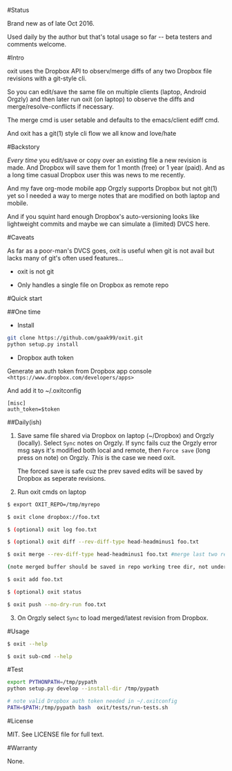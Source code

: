 #Status

Brand new as of late Oct 2016.

Used daily by the author but that's total usage so far -- beta testers and comments welcome.

#Intro

oxit uses the Dropbox API to observ/merge diffs of any two Dropbox file revisions with a git-style cli.

So you can edit/save the same file on multiple clients (laptop, Android Orgzly) and then later run oxit (on laptop) to observe the diffs and merge/resolve-conflicts if necessary.

The merge cmd is user setable and defaults to the emacs/client ediff cmd.

And oxit has a git(1) style cli flow we all know and love/hate

#Backstory

*Every time* you edit/save or copy over an existing file a new revision is made.
And Dropbox will save them for 1 month (free) or 1 year (paid).
And as a long time casual Dropbox user this was news to me recently.

And  my fave org-mode mobile app Orgzly supports Dropbox but not git(1) yet so I needed a way to merge notes that are modified on both laptop and mobile.

And if you squint hard enough Dropbox's auto-versioning looks like lightweight commits and maybe we can simulate a (limited) DVCS here.

#Caveats

As far as a poor-man's DVCS goes, oxit is useful when git is not avail but lacks many of git's often used features...

* oxit is not git

* Only handles a single file on Dropbox as remote repo

#Quick start

##One time
* Install

```bash
git clone https://github.com/gaak99/oxit.git
python setup.py install 
```
* Dropbox auth token

Generate an auth token from Dropbox app console
   `<https://www.dropbox.com/developers/apps>`
   
And add it to ~/.oxitconfig

```
[misc]
auth_token=$token
```

##Daily(ish)

1. Save same file shared via Dropbox on laptop (~/Dropbox) and Orgzly (locally).
Select `Sync` notes on Orgzly.
If sync fails cuz the Orgzly error msg says it's modified both local and remote, then `Force save` (long press on note) on Orgzly.
*This* is the case we need oxit.

   The forced save is safe cuz the prev saved edits will be saved by Dropbox as seperate revisions.

2. Run oxit cmds on laptop

```bash
$ export OXIT_REPO=/tmp/myrepo

$ oxit clone dropbox://foo.txt

$ (optional) oxit log foo.txt

$ (optional) oxit diff --rev-diff-type head-headminus1 foo.txt

$ oxit merge --rev-diff-type head-headminus1 foo.txt #merge last two revisions

(note merged buffer should be saved in repo working tree dir, not under .oxit/)

$ oxit add foo.txt

$ (optional) oxit status

$ oxit push --no-dry-run foo.txt
```

3. On Orgzly select `Sync` to load merged/latest revision from Dropbox.

#Usage
```bash
$ oxit --help

$ oxit sub-cmd --help
```

#Test

```bash
export PYTHONPATH=/tmp/pypath
python setup.py develop --install-dir /tmp/pypath

# note valid Dropbox auth token needed in ~/.oxitconfig
PATH=$PATH:/tmp/pypath bash  oxit/tests/run-tests.sh
```

#License

MIT.  See LICENSE file for full text.

#Warranty
 
None.
